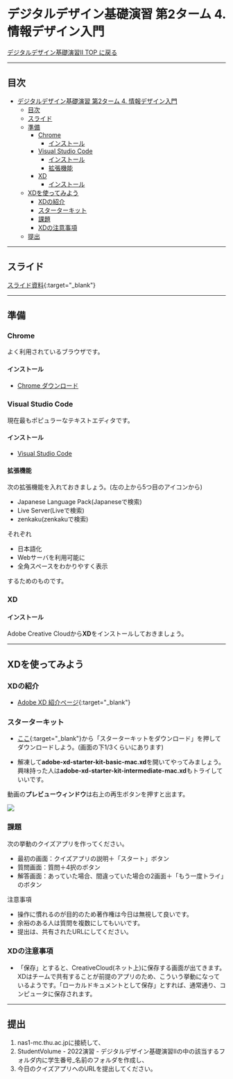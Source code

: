 # デジタルデザイン基礎演習 第2ターム 4. 情報デザイン入門

[デジタルデザイン基礎演習II TOP に戻る](./index.md)

---
## 目次

- [デジタルデザイン基礎演習 第2ターム 4. 情報デザイン入門](#デジタルデザイン基礎演習-第2ターム-4-情報デザイン入門)
  - [目次](#目次)
  - [スライド](#スライド)
  - [準備](#準備)
    - [Chrome](#chrome)
      - [インストール](#インストール)
    - [Visual Studio Code](#visual-studio-code)
      - [インストール](#インストール-1)
      - [拡張機能](#拡張機能)
    - [XD](#xd)
      - [インストール](#インストール-2)
  - [XDを使ってみよう](#xdを使ってみよう)
    - [XDの紹介](#xdの紹介)
    - [スターターキット](#スターターキット)
    - [課題](#課題)
    - [XDの注意事項](#xdの注意事項)
  - [提出](#提出)

---

## スライド

[スライド資料](./dd2_04slide.pdf){:target="_blank"}

---
## 準備

### Chrome
よく利用されているブラウザです。
#### インストール
- [Chrome ダウンロード](https://www.google.com/intl/ja_jp/chrome/)

### Visual Studio Code
現在最もポピュラーなテキストエディタです。
#### インストール
- [Visual Studio Code](https://azure.microsoft.com/ja-jp/products/visual-studio-code/)

#### 拡張機能
次の拡張機能を入れておきましょう。(左の上から5つ目のアイコンから)
- Japanese Language Pack(Japaneseで検索)
- Live Server(Liveで検索)
- zenkaku(zenkakuで検索)

それぞれ
- 日本語化
- Webサーバを利用可能に
- 全角スペースをわかりやすく表示

するためのものです。

### XD

#### インストール
Adobe Creative Cloudから**XD**をインストールしておきましょう。

---
## XDを使ってみよう
### XDの紹介
- [Adobe XD 紹介ページ](https://www.adobe.com/jp/products/xd.html){:target="_blank"}

### スターターキット
- [ここ](https://www.adobe.com/jp/products/xd.html){:target="_blank"}から「スターターキットをダウンロード」を押してダウンロードしよう。(画面の下1/3くらいにあります)

- 解凍して**adobe-xd-starter-kit-basic-mac.xd**を開いてやってみましょう。興味持った人は**adobe-xd-starter-kit-intermediate-mac.xd**もトライしていいです。

動画の**プレビューウィンドウ**は右上の再生ボタンを押すと出ます。

[![](https://img.youtube.com/vi/_4KMX-Iwmow/0.jpg)](https://www.youtube.com/watch?v=_4KMX-Iwmow)

### 課題
次の挙動のクイズアプリを作ってください。
- 最初の画面：クイズアプリの説明＋「スタート」ボタン
- 質問画面：質問＋4択のボタン
- 解答画面：あっていた場合、間違っていた場合の2画面＋「もう一度トライ」のボタン

注意事項
- 操作に慣れるのが目的のため著作権は今日は無視して良いです。
- 余裕のある人は質問を複数にしてもいいです。
- 提出は、共有されたURLにしてください。

### XDの注意事項
- 「保存」とすると、CreativeCloud(ネット上)に保存する画面が出てきます。XDはチームで共有することが前提のアプリのため、こういう挙動になっているようです。「ローカルドキュメントとして保存」とすれば、通常通り、コンピュータに保存されます。

---
## 提出

1. nas1-mc.thu.ac.jpに接続して、
2. StudentVolume - 2022演習 - デジタルデザイン基礎演習IIの中の該当するフォルダ内に学生番号_名前のフォルダを作成し、
3. 今日のクイズアプリへのURLを提出してください。




